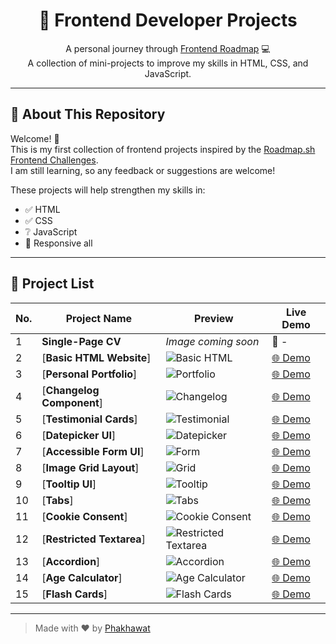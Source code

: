 <h1 align="center">🚀 Frontend Developer Projects</h1>

<p align="center">
  A personal journey through <a href="https://roadmap.sh/frontend">Frontend Roadmap</a> 💻<br>
  A collection of mini-projects to improve my skills in HTML, CSS, and JavaScript.
</p>

---

## 📌 About This Repository

Welcome! 👋  
This is my first collection of frontend projects inspired by the [Roadmap.sh Frontend Challenges](https://roadmap.sh/frontend).  
I am still learning, so any feedback or suggestions are welcome!

These projects will help strengthen my skills in:

- ✅ HTML
- ✅ CSS
- ❔ JavaScript
- 📱 Responsive all

---

## 🧩 Project List

| No. | Project Name              | Preview                 | Live Demo                         |
| --- | ------------------------- | ----------------------- | --------------------------------- |
| 1   | **Single-Page CV**         | _Image coming soon_      | 🔗 -                             |
| 2   | [**Basic HTML Website**] | ![Basic HTML](https://github.com/phakhawat-ck/roadmap.sh-section/blob/main/image-preview/2-3.png) | [🌐 Demo](https://phakhawat-ck.github.io/roadmap.sh-section/Frontend-Roadmap/2-3.Personal%20Portfolio/) |
| 3   | [**Personal Portfolio**]| ![Portfolio](https://github.com/phakhawat-ck/roadmap.sh-section/blob/main/image-preview/3.png) | [🌐 Demo](https://phakhawat-ck.github.io/roadmap.sh-section/Frontend-Roadmap/2-3.Personal%20Portfolio/) |
| 4   | [**Changelog Component**]| ![Changelog](https://github.com/phakhawat-ck/roadmap.sh-section/blob/main/image-preview/4.png) | [🌐 Demo](https://phakhawat-ck.github.io/roadmap.sh-section/Frontend-Roadmap/4.Changelog%20Component/) |
| 5   | [**Testimonial Cards**] | ![Testimonial](https://github.com/phakhawat-ck/roadmap.sh-section/blob/main/image-preview/5.png) | [🌐 Demo](https://phakhawat-ck.github.io/roadmap.sh-section/Frontend-Roadmap/5.Testimonial%20Cards/) |
| 6   | [**Datepicker UI**] | ![Datepicker](https://github.com/phakhawat-ck/roadmap.sh-section/blob/main/image-preview/6.png) | [🌐 Demo](https://phakhawat-ck.github.io/roadmap.sh-section/Frontend-Roadmap/6.%20Datepicker%20UI/) |
| 7   | [**Accessible Form UI**] | ![Form](https://github.com/phakhawat-ck/roadmap.sh-section/blob/main/image-preview/7.png) | [🌐 Demo](https://phakhawat-ck.github.io/roadmap.sh-section/Frontend-Roadmap/7.Accessible%20Form%20UI/) |
| 8   | [**Image Grid Layout**] | ![Grid](https://github.com/phakhawat-ck/roadmap.sh-section/blob/main/image-preview/8.png) | [🌐 Demo](https://phakhawat-ck.github.io/roadmap.sh-section/Frontend-Roadmap/8.Image%20Grid%20Layout/) |
| 9   | [**Tooltip UI**] | ![Tooltip](https://github.com/phakhawat-ck/roadmap.sh-section/blob/main/image-preview/9.png) | [🌐 Demo](https://phakhawat-ck.github.io/roadmap.sh-section/Frontend-Roadmap/9.Tooltip%20UI/) |
| 10   | [**Tabs**] | ![Tabs](https://github.com/phakhawat-ck/roadmap.sh-section/blob/main/image-preview/10.png) | [🌐 Demo](https://phakhawat-ck.github.io/roadmap.sh-section/Frontend-Roadmap/10.%20Tabs/) |
| 11   | [**Cookie Consent**] | ![Cookie Consent](https://github.com/phakhawat-ck/roadmap.sh-section/blob/main/image-preview/11.png) | [🌐 Demo](https://phakhawat-ck.github.io/roadmap.sh-section/Frontend-Roadmap/11.%20Cookie%20Consent/) |
| 12   | [**Restricted Textarea**] | ![Restricted Textarea](https://github.com/phakhawat-ck/roadmap.sh-section/blob/main/image-preview/12.png) | [🌐 Demo](https://phakhawat-ck.github.io/roadmap.sh-section/Frontend-Roadmap/12.Restricted%20Textarea/index.html) |
| 13   | [**Accordion**] | ![Accordion](https://github.com/phakhawat-ck/roadmap.sh-section/blob/main/image-preview/13.png) | [🌐 Demo](https://phakhawat-ck.github.io/roadmap.sh-section/Frontend-Roadmap/13.Accordion/index.html) |
| 14   | [**Age Calculator**] | ![Age Calculator](https://github.com/phakhawat-ck/roadmap.sh-section/blob/main/image-preview/14.png) | [🌐 Demo](https://phakhawat-ck.github.io/roadmap.sh-section/Frontend-Roadmap/14.Age%20Calculator/index.html) |
| 15   | [**Flash Cards**] | ![Flash Cards](https://github.com/phakhawat-ck/roadmap.sh-section/blob/main/image-preview/15.png) | [🌐 Demo](https://phakhawat-ck.github.io/roadmap.sh-section/Frontend-Roadmap/14.Age%20Calculator/index.html) |


---

> Made with ❤️ by [Phakhawat](https://github.com/phakhawat-ck)
